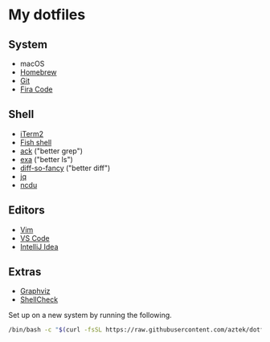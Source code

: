 # My dotfiles

## System
- macOS
- [Homebrew](https://brew.sh/)
- [Git](https://git-scm.com/)
- [Fira Code](https://github.com/tonsky/FiraCode)

## Shell
- [iTerm2](https://iterm2.com/)
- [Fish shell](https://fishshell.com/)
- [ack](https://beyondgrep.com/) ("better grep")
- [exa](https://github.com/ogham/exa) ("better ls")
- [diff-so-fancy](https://github.com/so-fancy/diff-so-fancy) ("better diff")
- [jq](https://stedolan.github.io/jq/)
- [ncdu](https://dev.yorhel.nl/ncdu)

## Editors
- [Vim](https://www.vim.org/)
- [VS Code](https://code.visualstudio.com/)
- [IntelliJ Idea](https://www.jetbrains.com/idea/)

## Extras
- [Graphviz](https://www.graphviz.org/)
- [ShellCheck](https://www.shellcheck.net/)

Set up on a new system by running the following.
```bash
/bin/bash -c "$(curl -fsSL https://raw.githubusercontent.com/aztek/dotfiles/master/bootstrap.sh)"
```
